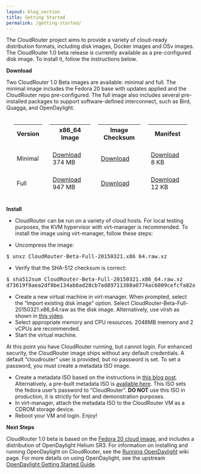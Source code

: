 ```yaml
---
layout: blog_section
title: Getting Started
permalink: /getting-started/
---
```


The CloudRouter project aims to provide a variety of cloud-ready distribution formats, including disk images, Docker images and OSv images. The CloudRouter 1.0 beta release is currently available as a pre-configured disk image. To install it, follow the instructions below.

**Download**

Two CloudRouter 1.0 Beta images are available: minimal and full. The minimal image includes the Fedora 20 base with updates applied and the CloudRouter repo pre-configured. The full image also includes several pre-installed packages to support software-defined interconnect, such as Bird, Quagga, and OpenDaylight.

<table style="border-spacing: 20px; border-collapse: separate;">
    <tbody>
        <tr>
            <th>Version</th>
            <th>x86_64 Image</th>
            <th>Image Checksum</th>
            <th>Manifest</th>
        </tr>
        <tr>
            <td>Minimal</td>
            <td><a href="https://cloudrouter.org/repo/beta/images/CloudRouter-Beta-Minimal-20150321.x86_64.raw.xz">Download</a> 374 MB</td>
            <td><a href="https://cloudrouter.org/repo/beta/images/CloudRouter-Beta-Minimal-20150321.checksum.txt">Download</a></td>
            <td><a href="https://cloudrouter.org/repo/beta/images/CloudRouter-Beta-Minimal-20150321.manifest.txt">Download</a> 8 KB</td>
        </tr>
        <tr>
            <td>Full</td>
            <td><a href="https://cloudrouter.org/repo/beta/images/CloudRouter-Beta-Full-20150321.x86_64.raw.xz">Download</a> 947 MB</td>
            <td><a href="https://cloudrouter.org/repo/beta/images/CloudRouter-Beta-Full-20150321.checksum.txt">Download</a></td>
            <td><a href="https://cloudrouter.org/repo/beta/images/CloudRouter-Beta-Full-20150321.manifest.txt">Download</a> 12 KB</td>
        </tr>
    </tbody>
</table>

**Install**

<ul>
<li>CloudRouter can be run on a variety of cloud hosts. For local testing purposes, 
the KVM hypervisor with virt-manager is recommended. To install the image using virt-manager, follow these steps:</li>
</ul>

* Uncompress the image:

<pre>$ unxz CloudRouter-Beta-Full-20150321.x86_64.raw.xz</pre>

* Verify that the SHA-512 checksum is correct:

<pre>$ sha512sum CloudRouter-Beta-Full-20150321.x86_64.raw.xz
d73619f8aea2df8be134ab6ad28cb7ad89711388a0774ac6009cefcfa82aa3ccd4a7a3de4b59c4503307c39258b2c6934234b501059cca693d6f76664bae8ac2  CloudRouter-Beta-Full-20150321.x86_64.raw.xz</pre>

* Create a new virtual machine in virt-manager. When prompted, select the &#8220;Import existing disk image&#8221; option. Select CloudRouter-Beta-Full-20150321.x86_64.raw as the disk image. Alternatively, use virsh as shown in <a href="http://youtu.be/ISUJaYv0hg8">this video</a>.
* Select appropriate memory and CPU resources. 2048MB memory and 2 vCPUs are recommended.
* Start the virtual machine.

At this point you have CloudRouter running, but cannot login. For enhanced security, the CloudRouter image ships without any default credentials. A default &#8220;cloudrouter&#8221; user is provided, but no password is set. To set a password, you must create a metadata ISO image.

* Create a metadata ISO based on the instructions in <a href="https://www.technovelty.org//linux/running-cloud-images-locally.html">this blog post</a>. Alternatively, a pre-built metadata ISO is <a href="http://cloudrouter.org/repo/beta/images/cr-init.iso">available here</a>. This ISO sets the fedora user&#8217;s password to &#8220;CloudRouter&#8221;. **DO NOT** use this ISO in production, it is strictly for test and demonstration purposes.
* In virt-manager, attach the metadata ISO to the CloudRouter VM as a CDROM storage device.
* Reboot your VM and login. Enjoy!

**Next Steps**

CloudRouter 1.0 beta is based on the <a href="https://getfedora.org/en/cloud/">Fedora 20 cloud image</a>, and includes a distribution of OpenDaylight Helium SR3. For information on installing and running OpenDaylight on CloudRouter, see the <a href="http://wiki.cloudrouter.org/index.php/Running_OpenDaylight">Running OpenDaylight</a> wiki page. For more details on using OpenDaylight, see the upstream <a href="http://www.opendaylight.org/resources/getting-started-guide">OpenDaylight Getting Started Guide</a>.
